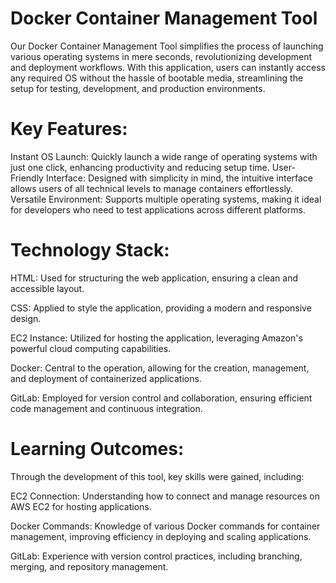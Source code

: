 # Docker Container Management Tool
Our Docker Container Management Tool simplifies the process of launching various operating systems in mere seconds, revolutionizing development and deployment workflows. With this application, users can instantly access any required OS without the hassle of bootable media, streamlining the setup for testing, development, and production environments.

# Key Features:
Instant OS Launch: Quickly launch a wide range of operating systems with just one click, enhancing productivity and reducing setup time.
User-Friendly Interface: Designed with simplicity in mind, the intuitive interface allows users of all technical levels to manage containers effortlessly.
Versatile Environment: Supports multiple operating systems, making it ideal for developers who need to test applications across different platforms.

# Technology Stack:

HTML: Used for structuring the web application, ensuring a clean and accessible layout.

CSS: Applied to style the application, providing a modern and responsive design.

EC2 Instance: Utilized for hosting the application, leveraging Amazon's powerful cloud computing capabilities.

Docker: Central to the operation, allowing for the creation, management, and deployment of containerized applications.

GitLab: Employed for version control and collaboration, ensuring efficient code management and continuous integration.

# Learning Outcomes:
Through the development of this tool, key skills were gained, including:

EC2 Connection: Understanding how to connect and manage resources on AWS EC2 for hosting applications.

Docker Commands: Knowledge of various Docker commands for container management, improving efficiency in deploying and scaling applications.

GitLab: Experience with version control practices, including branching, merging, and repository management.


